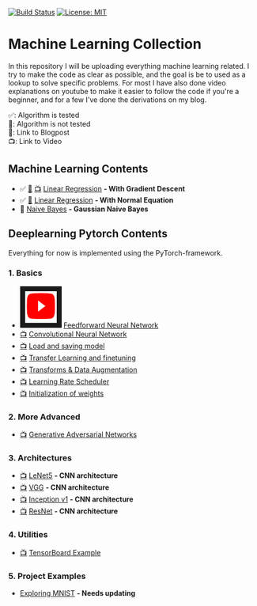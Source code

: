 [![Build Status](https://travis-ci.com/AladdinPerzon/Machine-Learning-Collection.svg?branch=master)](https://travis-ci.com/AladdinPerzon/Machine-Learning-Collection) [![License: MIT](https://img.shields.io/badge/License-MIT-yellow.svg)](https://opensource.org/licenses/MIT)


# Machine Learning Collection
In this repository I will be uploading everything machine learning related. I try to make the code as clear as possible, and the goal is be to used as a lookup to solve specific problems. For most I have also done video explanations on youtube to make it easier to follow the code if you're a beginner, and for a few I've done the derivations on my blog.

:white_check_mark:: Algorithm is tested  \
:small_red_triangle:: Algorithm is not tested \
:scroll:: Link to Blogpost  \
:tv:: Link to Video

## Machine Learning Contents
* :white_check_mark: [:scroll:](https://aladdinperzon.github.io/2020/03/25/Linear-Regression/) [:tv:](https://youtu.be/pCCUnoes1Po) [Linear Regression](https://github.com/AladdinPerzon/Machine-Learning-Collection/blob/master/ML/LinearRegression/linear_regression_gradient_descent.py) **- With Gradient Descent**
* :white_check_mark: [:scroll:](https://aladdinperzon.github.io/2020/03/25/Linear-Regression/) [Linear Regression](https://github.com/AladdinPerzon/Machine-Learning-Collection/blob/master/ML/LinearRegression/linear_regression_normal_equation.py) **- With Normal Equation**
* :small_red_triangle: [Naive Bayes](https://github.com/AladdinPerzon/Machine-Learning-Collection/blob/master/ML/algorithms/naivebayes/naivebayes.py) **- Gaussian Naive Bayes**

## Deeplearning Pytorch Contents
Everything for now is implemented using the PyTorch-framework.



### 1. Basics
*  <a href="https://youtu.be/Jy4wM2X21u0" target="_blank"><img src="ML/others/logo/youtube_logo.png" width="64" height="64" border="10" /></a> [Feedforward Neural Network](https://github.com/AladdinPerzon/Machine-Learning-Collection/blob/master/ML/Pytorch/Basics/pytorch_simple_fullynet.py)
* [:tv:](https://youtu.be/wnK3uWv_WkU) [Convolutional Neural Network](https://github.com/AladdinPerzon/Machine-Learning-Collection/blob/master/ML/Pytorch/Basics/pytorch_simple_CNN.py)
* [:tv:](https://youtu.be/g6kQl_EFn84) [Load and saving model](https://github.com/AladdinPerzon/Machine-Learning-Collection/blob/master/ML/Pytorch/Basics/pytorch_loadsave.py)
* [:tv:](https://youtu.be/qaDe0qQZ5AQ) [Transfer Learning and finetuning](https://github.com/AladdinPerzon/Machine-Learning-Collection/blob/master/ML/Pytorch/Basics/pytorch_pretrain_finetune.py)
* [:tv:](https://youtu.be/Zvd276j9sZ8) [Transforms & Data Augmentation](https://github.com/AladdinPerzon/Machine-Learning-Collection/blob/master/ML/Pytorch/Basics/pytorch_transforms.py)
* [:tv:](https://youtu.be/P31hB37g4Ak) [Learning Rate Scheduler](https://github.com/AladdinPerzon/Machine-Learning-Collection/blob/master/ML/Pytorch/Basics/pytorch_lr_ratescheduler.py) 
* [:tv:](https://youtu.be/xWQ-p_o0Uik) [Initialization of weights](https://github.com/AladdinPerzon/Machine-Learning-Collection/blob/master/ML/Pytorch/Basics/pytorch_init_weights.py)

### 2. More Advanced
* [:tv:](https://youtu.be/xWQ-p_o0Uik) [Generative Adversarial Networks](https://github.com/AladdinPerzon/Machine-Learning-Collection/blob/master/ML/Pytorch/Basics/pytorch_init_weights.py)

### 3. Architectures
* [:tv:](https://youtu.be/fcOW-Zyb5Bo) [LeNet5](https://github.com/AladdinPerzon/Machine-Learning-Collection/blob/master/ML/Pytorch/CNN_architectures/lenet5_pytorch.py) **- CNN architecture**
* [:tv:](https://youtu.be/ACmuBbuXn20) [VGG](https://github.com/AladdinPerzon/Machine-Learning-Collection/blob/master/ML/Pytorch/CNN_architectures/pytorch_vgg_implementation.py) **- CNN architecture**
* [:tv:](https://youtu.be/uQc4Fs7yx5I) [Inception v1](https://github.com/AladdinPerzon/Machine-Learning-Collection/blob/master/ML/Pytorch/CNN_architectures/pytorch_inceptionet.py) **- CNN architecture**
* [:tv:](https://youtu.be/DkNIBBBvcPs) [ResNet](https://github.com/AladdinPerzon/Machine-Learning-Collection/blob/master/ML/Pytorch/CNN_architectures/pytorch_resnet.py) **- CNN architecture**
 
### 4. Utilities
* [:tv:](https://youtu.be/RLqsxWaQdHE) [TensorBoard Example](https://github.com/AladdinPerzon/Machine-Learning-Collection/blob/master/ML/Pytorch/Basics/pytorch_tensorboard_.py)

### 5. Project Examples
* [Exploring MNIST](https://github.com/AladdinPerzon/Machine-Learning-Collection/tree/master/ML/Projects/Exploring_MNIST) **- Needs updating**

